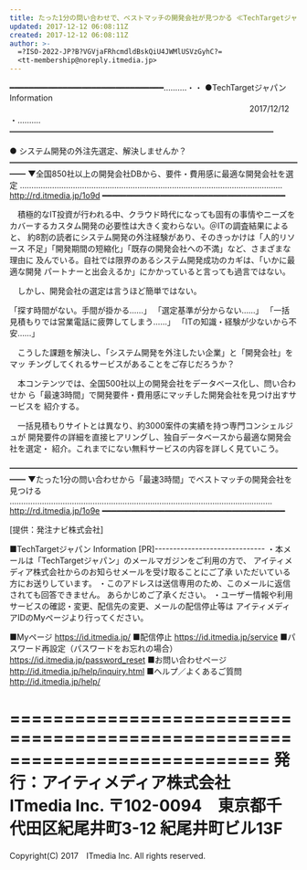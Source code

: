 ```yaml
---
title: たった1分の問い合わせで、ベストマッチの開発会社が見つかる ≪TechTargetジャパン Info≫
updated: 2017-12-12 06:08:11Z
created: 2017-12-12 06:08:11Z
author: >-
  =?ISO-2022-JP?B?VGVjaFRhcmdldBskQiU4JWMlUSVzGyhC?=
  <tt-membership@noreply.itmedia.jp>
---
```


━━━━━━━━━━━━━━━━━━━━━━━━━━━━━━━━……‥‥・・
●TechTargetジャパン Information
　　　　　　　　　　　　　　　　　　　　　　　　　　　　　　2017/12/12
・‥‥……━━━━━━━━━━━━━━━━━━━━━━━━━━━━━━━━━

● システム開発の外注先選定、解決しませんか？
━━━━━━━━━━━━━━━━━━━━━━━━━━━━━━━━━━━━━━
▼全国850社以上の開発会社DBから、要件・費用感に最適な開発会社を選定
……………………………………………………………………………………………………
 http://rd.itmedia.jp/1o9d
━━━━━━━━━━━━━━━━━━━━━━━━━━━━━━━━━━━━━━

　積極的なIT投資が行われる中、クラウド時代になっても固有の事情やニーズを
カバーするカスタム開発の必要性は大きく変わらない。＠ITの調査結果によると、
約8割の読者にシステム開発の外注経験があり、そのきっかけは「人的リソース
不足」「開発期間の短縮化」「既存の開発会社への不満」など、さまざまな理由に
及んでいる。自社では限界のあるシステム開発成功のカギは、「いかに最適な開発
パートナーと出会えるか」にかかっていると言っても過言ではない。

　しかし、開発会社の選定は言うほど簡単ではない。

「探す時間がない。手間が掛かる……」
「選定基準が分からない……」
「一括見積もりでは営業電話に疲弊してしまう……」
「ITの知識・経験が少ないから不安……」

　こうした課題を解決し、「システム開発を外注したい企業」と「開発会社」をマッ
チングしてくれるサービスがあることをご存じだろうか？

　本コンテンツでは、全国500社以上の開発会社をデータベース化し、問い合わせか
ら「最速3時間」で開発要件・費用感にマッチした開発会社を見つけ出すサービスを
紹介する。

　一括見積もりサイトとは異なり、約3000案件の実績を持つ専門コンシェルジュが
開発要件の詳細を直接ヒアリングし、独自データベースから最適な開発会社を選定・
紹介。これまでにない無料サービスの内容を詳しく見ていこう。

━━━━━━━━━━━━━━━━━━━━━━━━━━━━━━━━━━━━━━
▼たった1分の問い合わせから「最速3時間」でベストマッチの開発会社を見つける
……………………………………………………………………………………………………
 http://rd.itmedia.jp/1o9e
━━━━━━━━━━━━━━━━━━━━━━━━━━━━━━━━━━━━━━

[提供：発注ナビ株式会社]

■TechTargetジャパン Information [PR]------------------------------
・本メールは「TechTargetジャパン」のメールマガジンをご利用の方で、
アイティメディア株式会社からのお知らせメールを受け取ることにご了承
いただいている方にお送りしています。
・このアドレスは送信専用のため、このメールに返信されても回答できません。
あらかじめご了承ください。
・ユーザー情報や利用サービスの確認・変更、配信先の変更、メールの配信停止等は
アイティメディアIDのMyページより行ってください。

■Myページ
 https://id.itmedia.jp/
■配信停止
 https://id.itmedia.jp/service
■パスワード再設定（パスワードをお忘れの場合）
 https://id.itmedia.jp/password_reset
■お問い合わせページ
 http://id.itmedia.jp/help/inquiry.html
■ヘルプ／よくあるご質問
 http://id.itmedia.jp/help/

============================================================================
発行：アイティメディア株式会社　ITmedia Inc.
〒102-0094　東京都千代田区紀尾井町3-12 紀尾井町ビル13F
============================================================================
Copyright(C) 2017　ITmedia Inc. All rights reserved.